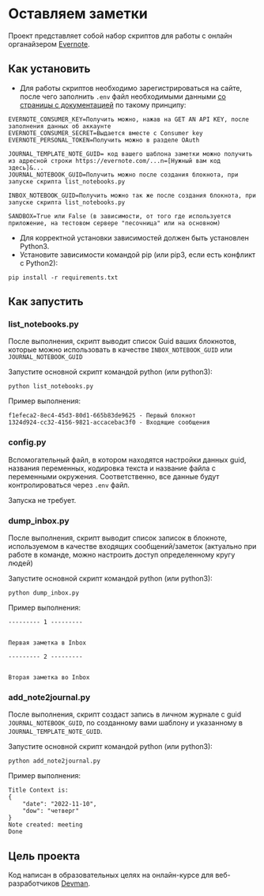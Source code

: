 # Оставляем заметки

Проект представляет собой набор скриптов для работы с онлайн органайзером [Evernote](https://evernote.com/intl/ru).


## Как установить
- Для работы скриптов необходимо зарегистрироваться на сайте, после чего заполнить `.env` файл необходимыми данными 
[со страницы с документацией](https://dev.evernote.com/doc/) по такому принципу:
```commandline
EVERNOTE_CONSUMER_KEY=Получить можно, нажав на GET AN API KEY, после заполнения данных об аккаунте
EVERNOTE_CONSUMER_SECRET=Выдается вместе с Consumer key
EVERNOTE_PERSONAL_TOKEN=Получить можно в разделе OAuth

JOURNAL_TEMPLATE_NOTE_GUID= код вашего шаблона заметки можно получить из адресной строки https://evernote.com/...n=[Нужный вам код здесь]&...
JOURNAL_NOTEBOOK_GUID=Получить можно после создания блокнота, при запуске скрипта list_notebooks.py

INBOX_NOTEBOOK_GUID=Получить можно так же после создания блокнота, при запуске скрипта list_notebooks.py

SANDBOX=True или False (в зависимости, от того где используется приложение, на тестовом сервере "песочница" или на основном)
```
- Для корректной установки зависимостей должен быть установлен Python3. 
- Установите зависимости командой pip (или pip3, если есть конфликт с Python2):
```commandline
pip install -r requirements.txt
```

## Как запустить

### list_notebooks.py
После выполнения, скрипт выводит список Guid ваших блокнотов, которые можно использовать в качестве `INBOX_NOTEBOOK_GUID` или `JOURNAL_NOTEBOOK_GUID`

Запустите основной скрипт командой python (или python3):

```commandline
python list_notebooks.py
```
Пример выполнения:

```commandline
f1efeca2-8ec4-45d3-80d1-665b83de9625 - Первый блокнот
1324d924-cc32-4156-9821-accacebac3f0 - Входящие сообщения
```


### config.py
Вспомогательный файл, в котором находятся настройки данных guid, названия переменных, кодировка текста и название файла с переменными окружения.
Соответственно, все данные будут контролироваться через `.env` файл.


Запуска не требует.


### dump_inbox.py
После выполнения, скрипт выводит список записок в блокноте, используемом в качестве входящих сообщений/заметок (актуально при работе в команде,
можно настроить доступ определенному кругу людей)

Запустите основной скрипт командой python (или python3):

```commandline
python dump_inbox.py
```
Пример выполнения:

```commandline
--------- 1 ---------


Первая заметка в Inbox

--------- 2 ---------


Вторая заметка во Inbox
```

### add_note2journal.py
После выполнения, скрипт создаст запись в личном журнале с guid `JOURNAL_NOTEBOOK_GUID`, по созданному вами шаблону и указанному в 
`JOURNAL_TEMPLATE_NOTE_GUID`.

Запустите основной скрипт командой python (или python3):

```commandline
python add_note2journal.py
```
Пример выполнения:

```commandline
Title Context is:
{
    "date": "2022-11-10",
    "dow": "четверг"
}
Note created: meeting
Done
```


## Цель проекта
Код написан в образовательных целях на онлайн-курсе для веб-разработчиков [Devman](https://dvmn.org).